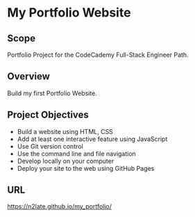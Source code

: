 # My Portfolio Website

## Scope

Portfolio Project for the CodeCademy Full-Stack Engineer Path.

## Overview

Build my first Portfolio Website.

## Project Objectives

+ Build a website using HTML, CSS
+ Add at least one interactive feature using JavaScript
+ Use Git version control
+ Use the command line and file navigation
+ Develop locally on your computer
+ Deploy your site to the web using GitHub Pages

## URL

https://n2late.github.io/my_portfolio/
